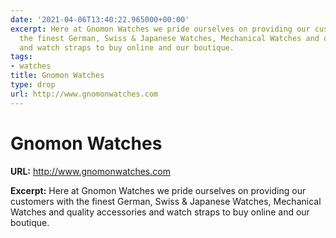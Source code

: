 ```yaml
---
date: '2021-04-06T13:40:22.965000+00:00'
excerpt: Here at Gnomon Watches we pride ourselves on providing our customers with
  the finest German, Swiss & Japanese Watches, Mechanical Watches and quality accessories
  and watch straps to buy online and our boutique.
tags:
- watches
title: Gnomon Watches
type: drop
url: http://www.gnomonwatches.com
---
```


# Gnomon Watches

**URL:** http://www.gnomonwatches.com

**Excerpt:** Here at Gnomon Watches we pride ourselves on providing our customers with the finest German, Swiss & Japanese Watches, Mechanical Watches and quality accessories and watch straps to buy online and our boutique.
